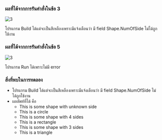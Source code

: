 ### ผลที่ได้จากการรันคำสั่งในข้อ 3

![3](https://github.com/Nitiphum7/03376836-OOP-2566-Lab-10/assets/144196695/91690f60-2e5c-4829-ae3c-d7639afa262a)


โปรแกรม Build ได้แต่จะเป็นสีเหลืองเพราะมีแจ้งเตือนว่า มี field Shape.NumOfSide ไม่ได้ถูกใช้งาน

### ผลที่ได้จากการรันคำสั่งในข้อ 5
![3](https://github.com/Nitiphum7/03376836-OOP-2566-Lab-10/assets/144196695/59431bdf-2380-4fc7-8371-01c9a565dc29)

โปรแกรม Run ได้เพราะไม่มี error

### สิ่งที่พบในการทดลอง
- โปรแกรม Build ได้แต่จะเป็นสีเหลืองเพราะมีแจ้งเตือนว่า มี field Shape.NumOfSide ไม่ได้ถูกใช้งาน
- ผลลัพท์ที่ได้ คือ
  - This is some shape with unknown side
  - This is a circle
  - This is some shape with 4 sides
  - This is a rectangle
  - This is some shape with 3 sides
  - This is a triangle

